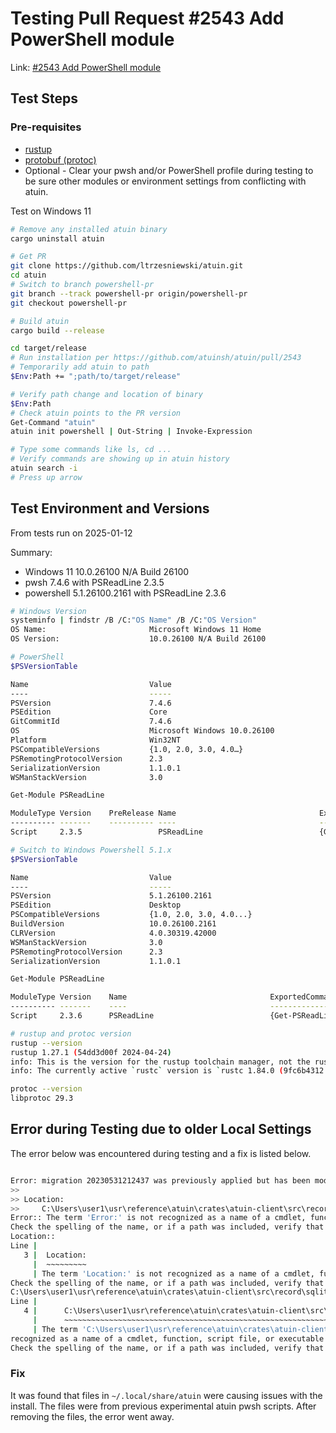 # Testing Pull Request #2543 Add PowerShell module

Link: [#2543 Add PowerShell module](https://github.com/atuinsh/atuin/pull/2543)

## Test Steps

### Pre-requisites

- [rustup](https://www.rust-lang.org/tools/install)
- [protobuf (protoc)](https://github.com/protocolbuffers/protobuf)
- Optional - Clear your pwsh and/or PowerShell profile during testing to be
  sure other modules or environment settings from conflicting with atuin.

Test on Windows 11

```sh
# Remove any installed atuin binary
cargo uninstall atuin

# Get PR
git clone https://github.com/ltrzesniewski/atuin.git
cd atuin
# Switch to branch powershell-pr
git branch --track powershell-pr origin/powershell-pr
git checkout powershell-pr

# Build atuin
cargo build --release

cd target/release
# Run installation per https://github.com/atuinsh/atuin/pull/2543
# Temporarily add atuin to path
$Env:Path += ";path/to/target/release"

# Verify path change and location of binary
$Env:Path
# Check atuin points to the PR version
Get-Command "atuin"
atuin init powershell | Out-String | Invoke-Expression

# Type some commands like ls, cd ...
# Verify commands are showing up in atuin history
atuin search -i
# Press up arrow

```

## Test Environment and Versions

From tests run on 2025-01-12

Summary:

- Windows 11 10.0.26100 N/A Build 26100
- pwsh 7.4.6 with PSReadLine 2.3.5
- powershell 5.1.26100.2161 with PSReadLine 2.3.6

```sh
# Windows Version
systeminfo | findstr /B /C:"OS Name" /B /C:"OS Version"
OS Name:                       Microsoft Windows 11 Home
OS Version:                    10.0.26100 N/A Build 26100

# PowerShell
$PSVersionTable

Name                           Value
----                           -----
PSVersion                      7.4.6
PSEdition                      Core
GitCommitId                    7.4.6
OS                             Microsoft Windows 10.0.26100
Platform                       Win32NT
PSCompatibleVersions           {1.0, 2.0, 3.0, 4.0…}
PSRemotingProtocolVersion      2.3
SerializationVersion           1.1.0.1
WSManStackVersion              3.0

Get-Module PSReadLine

ModuleType Version    PreRelease Name                                ExportedCommands
---------- -------    ---------- ----                                ----------------
Script     2.3.5                 PSReadLine                          {Get-PSReadLineKeyHandler, Get-PSReadLineOption, Remove-PSReadLineKeyHandler, Set-PSReadLineKeyHandler…}

# Switch to Windows Powershell 5.1.x
$PSVersionTable

Name                           Value
----                           -----
PSVersion                      5.1.26100.2161
PSEdition                      Desktop
PSCompatibleVersions           {1.0, 2.0, 3.0, 4.0...}
BuildVersion                   10.0.26100.2161
CLRVersion                     4.0.30319.42000
WSManStackVersion              3.0
PSRemotingProtocolVersion      2.3
SerializationVersion           1.1.0.1

Get-Module PSReadLine

ModuleType Version    Name                                ExportedCommands
---------- -------    ----                                ----------------
Script     2.3.6      PSReadLine                          {Get-PSReadLineKeyHandler, Get-PSReadLineOption, Remove-PSReadLineKeyHandler, Set-PSReadLineKeyHandler...}

# rustup and protoc version
rustup --version
rustup 1.27.1 (54dd3d00f 2024-04-24)
info: This is the version for the rustup toolchain manager, not the rustc compiler.
info: The currently active `rustc` version is `rustc 1.84.0 (9fc6b4312 2025-01-07)`

protoc --version
libprotoc 29.3

```

## Error during Testing due to older Local Settings

The error below was encountered during testing and a fix is listed below.

```sh

Error: migration 20230531212437 was previously applied but has been modified
>>
>> Location:
>>     C:\Users\user1\usr\reference\atuin\crates\atuin-client\src\record\sqlite_store.rs:61:9
Error:: The term 'Error:' is not recognized as a name of a cmdlet, function, script file, or executable program.
Check the spelling of the name, or if a path was included, verify that the path is correct and try again.
Location::
Line |
   3 |  Location:
     |  ~~~~~~~~~
     | The term 'Location:' is not recognized as a name of a cmdlet, function, script file, or executable program.
Check the spelling of the name, or if a path was included, verify that the path is correct and try again.
C:\Users\user1\usr\reference\atuin\crates\atuin-client\src\record\sqlite_store.rs:61:9:
Line |
   4 |      C:\Users\user1\usr\reference\atuin\crates\atuin-client\src\record …
     |      ~~~~~~~~~~~~~~~~~~~~~~~~~~~~~~~~~~~~~~~~~~~~~~~~~~~~~~~~~~~~~~~~~
     | The term 'C:\Users\user1\usr\reference\atuin\crates\atuin-client\src\record\sqlite_store.rs:61:9' is not
recognized as a name of a cmdlet, function, script file, or executable program.
Check the spelling of the name, or if a path was included, verify that the path is correct and try again.


```

### Fix

It was found that files in `~/.local/share/atuin` were causing issues with the install.
The files were from previous experimental atuin pwsh scripts.
After removing the files, the error went away.
